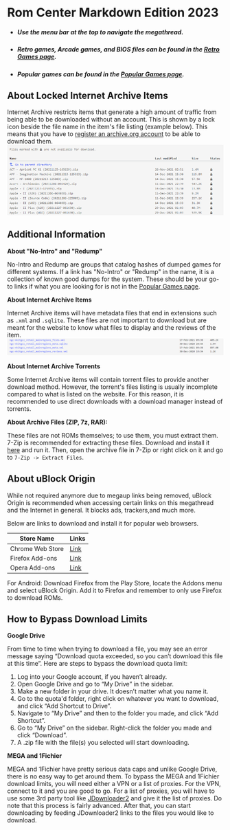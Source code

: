 # **Rom Center Markdown Edition 2023**

- ##### Use the menu bar at the top to navigate the megathread.
- ##### Retro games, Arcade games, and BIOS files can be found in the [Retro Games page](/megathread/retro).
- ##### Popular games can be found in the [Popular Games page](/megathread/popular).

## **About Locked Internet Archive Items**
Internet Archive restricts items that generate a high amount of traffic from being able to be downloaded without an account. This is shown by a lock icon beside the file name in the item's file listing (example below). This means that you have to [register an archive.org account](https://archive.org/account/signup) to be able to download them.
![IALOCK](img/internetarchivelock.png)

## **Additional Information**

**About "No-Intro" and "Redump"**

No-Intro and Redump are groups that catalog hashes of dumped games for different systems. If a link has "No-Intro" or "Redump" in the name, it is a collection of known good dumps for the system. These should be your go-to links if what you are looking for is not in the [Popular Games page](/megathread/popular).

**About Internet Archive Items**

Internet Archive items will have metadata files that end in extensions such as `.xml` and `.sqlite`. These files are not important to download but are meant for the website to know what files to display and the reviews of the item.
![IAMETA](img/internetarchivemetadata.png)

**About Internet Archive Torrents**

Some Internet Archive items will contain torrent files to provide another download method. However, the torrent's files listing is usually incomplete compared to what is listed on the website. For this reason, it is recommended to use direct downloads with a download manager instead of torrents.

**About Archive Files (ZIP, 7z, RAR):**

These files are not ROMs themselves; to use them, you must extract them. 7-Zip is recommended for extracting these files. Download and install it [here](https://www.7-zip.org/) and run it. Then, open the archive file in 7-Zip or right click on it and go to `7-Zip -> Extract Files`.

## **About uBlock Origin**

While not required anymore due to megaup links being removed, uBlock Origin is recommended when accessing certain links on this megathread and the Internet in general. It blocks ads, trackers,and much more.

Below are links to download and install it for popular web browsers.

|**Store Name**|**Links**|
| ------ | ------ |
| Chrome Web Store | [Link](https://chrome.google.com/webstore/detail/ublock-origin/cjpalhdlnbpafiamejdnhcphjbkeiagm?hl=en) |
| Firefox Add-ons | [Link](https://addons.mozilla.org/en-US/android/addon/ublock-origin/) |
| Opera Add-ons | [Link](https://addons.opera.com/en/extensions/details/ublock/) |

For Android: Download Firefox from the Play Store, locate the Addons menu and select uBlock Origin. Add it to Firefox and remember to only use Firefox to download ROMs.

## **How to Bypass Download Limits**

**Google Drive**

From time to time when trying to download a file, you may see an error message saying “Download quota exceeded, so you can’t download this file at this time”. Here are steps to bypass the download quota limit:

1. Log into your Google account, if you haven’t already.
2. Open Google Drive and go to “My Drive” in the sidebar.
3. Make a new folder in your drive. It doesn’t matter what you name it.
4. Go to the quota'd folder, right click on whatever you want to download, and click “Add Shortcut to Drive”.
5. Navigate to “My Drive” and then to the folder you made, and click “Add Shortcut”.
6. Go to “My Drive” on the sidebar. Right-click the folder you made and click “Download”.
7. A .zip file with the file(s) you selected will start downloading.

**MEGA and 1Fichier**

MEGA and 1Fichier have pretty serious data caps and unlike Google Drive, there is no easy way to get around them. To bypass the MEGA and 1Fichier download limits, you will need either a VPN or a list of proxies. For the VPN, connect to it and you are good to go. For a list of proxies, you will have to use some 3rd party tool like [JDownloader2](https://jdownloader.org/jdownloader2) and give it the list of proxies. Do note that this process is fairly advanced. After that, you can start downloading by feeding JDownloader2 links to the files you would like to download.
